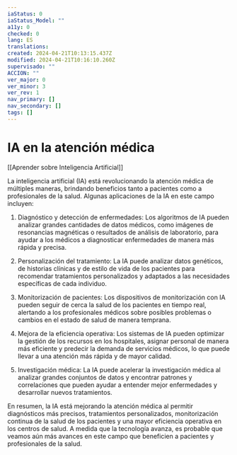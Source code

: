 ```yaml
---
iaStatus: 0
iaStatus_Model: ""
a11y: 0
checked: 0
lang: ES
translations: 
created: 2024-04-21T10:13:15.437Z
modified: 2024-04-21T10:16:10.260Z
supervisado: ""
ACCION: ""
ver_major: 0
ver_minor: 3
ver_rev: 1
nav_primary: []
nav_secondary: []
tags: []
---
```

# IA en la atención médica

[[Aprender sobre Inteligencia Artificial]]

La inteligencia artificial (IA) está revolucionando la atención médica de múltiples maneras, brindando beneficios tanto a pacientes como a profesionales de la salud. Algunas aplicaciones de la IA en este campo incluyen:

1. Diagnóstico y detección de enfermedades: Los algoritmos de IA pueden analizar grandes cantidades de datos médicos, como imágenes de resonancias magnéticas o resultados de análisis de laboratorio, para ayudar a los médicos a diagnosticar enfermedades de manera más rápida y precisa.

2. Personalización del tratamiento: La IA puede analizar datos genéticos, de historias clínicas y de estilo de vida de los pacientes para recomendar tratamientos personalizados y adaptados a las necesidades específicas de cada individuo.

3. Monitorización de pacientes: Los dispositivos de monitorización con IA pueden seguir de cerca la salud de los pacientes en tiempo real, alertando a los profesionales médicos sobre posibles problemas o cambios en el estado de salud de manera temprana.

4. Mejora de la eficiencia operativa: Los sistemas de IA pueden optimizar la gestión de los recursos en los hospitales, asignar personal de manera más eficiente y predecir la demanda de servicios médicos, lo que puede llevar a una atención más rápida y de mayor calidad.

5. Investigación médica: La IA puede acelerar la investigación médica al analizar grandes conjuntos de datos y encontrar patrones y correlaciones que pueden ayudar a entender mejor enfermedades y desarrollar nuevos tratamientos.

En resumen, la IA está mejorando la atención médica al permitir diagnósticos más precisos, tratamientos personalizados, monitorización continua de la salud de los pacientes y una mayor eficiencia operativa en los centros de salud. A medida que la tecnología avanza, es probable que veamos aún más avances en este campo que beneficien a pacientes y profesionales de la salud.
